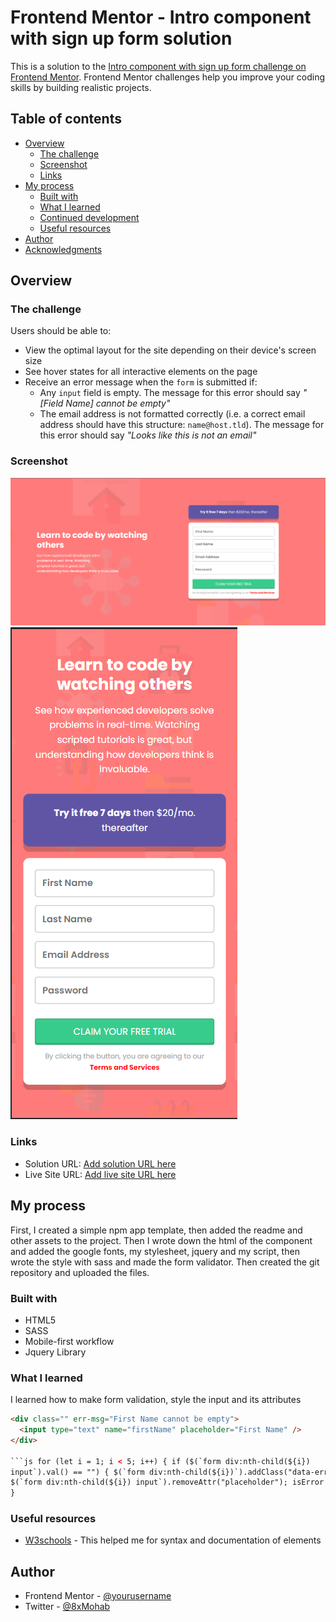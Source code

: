 # Frontend Mentor - Intro component with sign up form solution

This is a solution to the [Intro component with sign up form challenge on Frontend Mentor](https://www.frontendmentor.io/challenges/intro-component-with-signup-form-5cf91bd49edda32581d28fd1). Frontend Mentor challenges help you improve your coding skills by building realistic projects.

## Table of contents

- [Overview](#overview)
  - [The challenge](#the-challenge)
  - [Screenshot](#screenshot)
  - [Links](#links)
- [My process](#my-process)
  - [Built with](#built-with)
  - [What I learned](#what-i-learned)
  - [Continued development](#continued-development)
  - [Useful resources](#useful-resources)
- [Author](#author)
- [Acknowledgments](#acknowledgments)

## Overview

### The challenge

Users should be able to:

- View the optimal layout for the site depending on their device's screen size
- See hover states for all interactive elements on the page
- Receive an error message when the `form` is submitted if:
  - Any `input` field is empty. The message for this error should say _"[Field Name] cannot be empty"_
  - The email address is not formatted correctly (i.e. a correct email address should have this structure: `name@host.tld`). The message for this error should say _"Looks like this is not an email"_

### Screenshot

![](./assets/desktop-screenshot.png)
![](./assets/mobile-screenshot.png)

### Links

- Solution URL: [Add solution URL here](https://github.com/8xMohab/intro-component-with-signup-form-master)
- Live Site URL: [Add live site URL here](https://your-live-site-url.com)

## My process

First, I created a simple npm app template, then added the readme and other assets to the project. Then I wrote down the html of the component and added the google fonts, my stylesheet, jquery and my script, then wrote the style with sass and made the form validator. Then created the git repository and uploaded the files.

### Built with

- HTML5
- SASS
- Mobile-first workflow
- Jquery Library

### What I learned

I learned how to make form validation, style the input and its attributes

````html When I add a pseudo element with content = attr(err-msg) every div will already have its own custom error message.
<div class="" err-msg="First Name cannot be empty">
  <input type="text" name="firstName" placeholder="First Name" />
</div>

```js for (let i = 1; i < 5; i++) { if ($(`form div:nth-child(${i})
input`).val() == "") { $(`form div:nth-child(${i})`).addClass("data-error");
$(`form div:nth-child(${i}) input`).removeAttr("placeholder"); isError = true; }
}
````

### Useful resources

- [W3schools](https://www.w3schools.com/) - This helped me for syntax and documentation of elements

## Author

- Frontend Mentor - [@yourusername](https://www.frontendmentor.io/profile/yourusername)
- Twitter - [@8xMohab](https://twitter.com/8xMohab)
